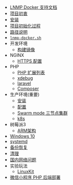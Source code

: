 * [LNMP Docker 支持文档](README.md)
* [项目初衷](why.md)
* [安装](install.md)
* [项目初始化过程](init.md)
* [路径说明](path.md)
* [`lnmp-docker.sh`](cli.md)
* 开发环境
  * [构建镜像](development.md)
* NGINX
  * [HTTPS 配置](nginx-with-https.md)
* PHP
  * [PHP 扩展列表](php.md)
  * [xdebug](xdebug.md)
  * [laravel](laravel.md)
  * [Composer](composer.md)
* 生产环境(重要)
  * [安装](production/install.md)
  * [配置](production/README.md)
  * [Swarm mode 三节点集群](production/swarm.md)
  * [k8s](production/k8s.md)
* 树莓派3
  * [ARM架构](arm.md)
* [Windows 10](windows.md)  
* [systemd](systemd.md)
* [备份恢复](backup.md)
* [清理](cleanup.md)
* [国内网络问题](cn.md)
* 实验玩法
  * [LinuxKit](linuxkit.md)
* [微信小程序 PHP 后端部署](wechat.md)  
